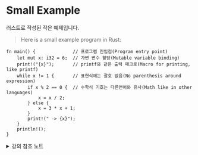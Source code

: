 # Small Example

러스트로 작성된 작은 예제입니다. 
> Here is a small example program in Rust:

```rust,editable
fn main() {              // 프로그램 진입점(Program entry point)
    let mut x: i32 = 6;  // 가변 변수 할당(Mutable variable binding)
    print!("{x}");       // printf와 같은 출력 매크로(Macro for printing, like printf)
    while x != 1 {       // 표현식에는 괄호 없음(No parenthesis around expression)
        if x % 2 == 0 {  // 수학식 기호는 다른언어와 유사(Math like in other languages)
            x = x / 2;
        } else {
            x = 3 * x + 1;
        }
        print!(" -> {x}");
    }
    println!();
}
```

<details>
<summary>강의 참조 노트</summary>

이 코드는 콜라츠 추측(Collatz conjecture)으로 구현됩니다:  
반복문이 언제나 종료조 것이라고 믿지만 증명된 것은 아닙니다. 코드를 수정하고 실행해 보시기 바랍니다.

키포인트: 
* 모든 변수가 정적으로 입력됨을 설명합니다. `i32`를 삭제하여 유형 추론을 유발해 볼 수 있습니다. `i32`대신 `i8`로 변경하여 런타임 오버플로를 유발해 볼 수 있습니다.
* `let mut x`를 `let x`로 수정하여 컴파일 오류에 대해 토론합니다.
* 인수가 포맷 문자열과 일치하지 않는 경우 `print!`에서의 컴파일 오류가 발생함을 언급하는 것도 좋습니다.
* 단일 변수보다 복잡한 식을 인쇄하려면 {}을(를) 자리 표시자로 사용하는 방법을 보여 줍니다.
* 학생들에게 표준 라이브러리를 보여주고, 미니 언어 형식의 규칙이 있는 std::fmt를 검색하는 방법을 보여줍니다. 학생들이 표준 라이브러리에서 검색하는 것에 익숙해지는 것이 중요합니다.

> The code implements the Collatz conjecture: it is believed that the loop will
> always end, but this is not yet proved. Edit the code and play with different
> inputs.


Key points:
* Explain that all variables are statically typed. Try removing `i32` to trigger
  type inference. Try with `i8` instead and trigger a runtime integer overflow.
* Change `let mut x` to `let x`, discuss the compiler error.
* Show how `print!` gives a compilation error if the arguments don't match the
  format string.
* Show how you need to use `{}` as a placeholder if you want to print an
  expression which is more complex than just a single variable.
* Show the students the standard library, show them how to search for `std::fmt`
  which has the rules of the formatting mini-language. It's important that the
  students become familiar with searching in the standard library.

</details>
